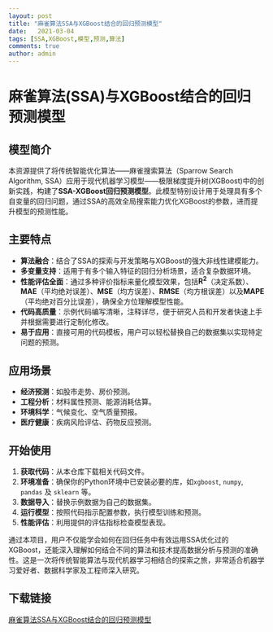```yaml
---
layout: post
title: "麻雀算法SSA与XGBoost结合的回归预测模型"
date:   2021-03-04
tags: [SSA,XGBoost,模型,预测,算法]
comments: true
author: admin
---
```

# 麻雀算法(SSA)与XGBoost结合的回归预测模型

## 模型简介

本资源提供了将传统智能优化算法——麻雀搜索算法（Sparrow Search Algorithm, SSA）应用于现代机器学习模型——极限梯度提升树(XGBoost)中的创新实践，构建了**SSA-XGBoost回归预测模型**。此模型特别设计用于处理具有多个自变量的回归问题，通过SSA的高效全局搜索能力优化XGBoost的参数，进而提升模型的预测性能。

## 主要特点

- **算法融合**：结合了SSA的探索与开发策略与XGBoost的强大非线性建模能力。
- **多变量支持**：适用于有多个输入特征的回归分析场景，适合复杂数据环境。
- **性能评估全面**：通过多种评价指标来量化模型效果，包括**R<sup>2</sup>**（决定系数）、**MAE**（平均绝对误差）、**MSE**（均方误差）、**RMSE**（均方根误差）以及**MAPE**（平均绝对百分比误差），确保全方位理解模型性能。
- **代码高质量**：示例代码编写清晰，注释详尽，便于研究人员和开发者快速上手并根据需要进行定制化修改。
- **易于应用**：直接可用的代码模板，用户可以轻松替换自己的数据集以实现特定问题的预测。

## 应用场景

- **经济预测**：如股市走势、房价预测。
- **工程分析**：材料属性预测、能源消耗估算。
- **环境科学**：气候变化、空气质量预报。
- **医疗健康**：疾病风险评估、药物反应预测。

## 开始使用

1. **获取代码**：从本仓库下载相关代码文件。
2. **环境准备**：确保你的Python环境中已安装必要的库，如`xgboost`, `numpy`, `pandas` 及 `sklearn` 等。
3. **数据导入**：替换示例数据为自己的数据集。
4. **运行模型**：按照代码指示配置参数，执行模型训练和预测。
5. **性能评估**：利用提供的评估指标检查模型表现。

通过本项目，用户不仅能学会如何在回归任务中有效运用SSA优化过的XGBoost，还能深入理解如何结合不同的算法和技术提高数据分析与预测的准确性。这是一次将传统智能算法与现代机器学习相结合的探索之旅，非常适合机器学习爱好者、数据科学家及工程师深入研究。

## 下载链接

[麻雀算法SSA与XGBoost结合的回归预测模型](https://pan.quark.cn/s/c4a561a185eb)